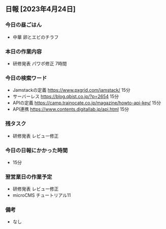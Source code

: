 ## 日報 [2023年4月24日]

### 今日の昼ごはん

* 中華 卵とエビのチラフ

### 本日の作業内容

* 研修発表 パワポ修正 7時間
### 今日の検索ワード

* Jamstackの定義 https://www.pxgrid.com/jamstack/ 15分
* サーバーレス https://blog.qbist.co.jp/?p=2654 15分
* APIの定義 https://camp.trainocate.co.jp/magazine/howto-api-key/ 15分
* API連携 https://www.contents.digitallab.jp/api.html 15分
### 残タスク

* 研修発表 レビュー修正
### 今日の日報にかかった時間

* 15分
### 翌営業日の作業予定

* 研修発表 レビュー修正
* microCMS チュートリアル11
### 備考
* なし
